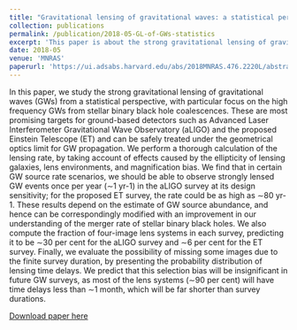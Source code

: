 ```yaml
---
title: "Gravitational lensing of gravitational waves: a statistical perspective"
collection: publications
permalink: /publication/2018-05-GL-of-GWs-statistics
excerpt: 'This paper is about the strong gravitational lensing of gravitational waves.'
date: 2018-05
venue: 'MNRAS'
paperurl: 'https://ui.adsabs.harvard.edu/abs/2018MNRAS.476.2220L/abstract'
---
```

In this paper, we study the strong gravitational lensing of gravitational waves (GWs) from a statistical perspective, with particular focus on the high frequency GWs from stellar binary black hole coalescences. These are most promising targets for ground-based detectors such as Advanced Laser Interferometer Gravitational Wave Observatory (aLIGO) and the proposed Einstein Telescope (ET) and can be safely treated under the geometrical optics limit for GW propagation. We perform a thorough calculation of the lensing rate, by taking account of effects caused by the ellipticity of lensing galaxies, lens environments, and magnification bias. We find that in certain GW source rate scenarios, we should be able to observe strongly lensed GW events once per year (∼1 yr-1) in the aLIGO survey at its design sensitivity; for the proposed ET survey, the rate could be as high as ∼80 yr-1. These results depend on the estimate of GW source abundance, and hence can be correspondingly modified with an improvement in our understanding of the merger rate of stellar binary black holes. We also compute the fraction of four-image lens systems in each survey, predicting it to be ∼30 per cent for the aLIGO survey and ∼6 per cent for the ET survey. Finally, we evaluate the possibility of missing some images due to the finite survey duration, by presenting the probability distribution of lensing time delays. We predict that this selection bias will be insignificant in future GW surveys, as most of the lens systems (∼90 per cent) will have time delays less than ∼1 month, which will be far shorter than survey durations.

[Download paper here](https://ui.adsabs.harvard.edu/abs/2018MNRAS.476.2220L/abstract)